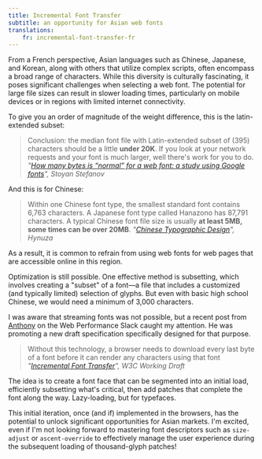 ```yaml
---
title: Incremental Font Transfer
subtitle: an opportunity for Asian web fonts
translations:
    fr: incremental-font-transfer-fr
---
```


From a French perspective, Asian languages such as Chinese, Japanese, and Korean, along with others that utilize complex scripts, often encompass a broad range of characters. While this diversity is culturally fascinating, it poses significant challenges when selecting a web font. The potential for large file sizes can result in slower loading times, particularly on mobile devices or in regions with limited internet connectivity.

To give you an order of magnitude of the weight difference, this is the latin-extended subset:

> Conclusion: the median font file with Latin-extended subset of (395) characters should be a little **under 20K**. If you look at your network requests and your font is much larger, well there's work for you to do.
> <cite>"[How many bytes is “normal” for a web font: a study using Google fonts](https://www.phpied.com/bytes-normal-web-font-study-google-fonts/)", Stoyan Stefanov</cite>

And this is for Chinese:

> Within one Chinese font type, the smallest standard font contains 6,763 characters. A Japanese font type called Hanazono has 87,791 characters. A typical Chinese font file size is usually **at least 5MB, some times can be over 20MB**.
> <cite>"[Chinese Typographic Design](https://medium.com/@Hynuza/typographic-design-in-asian-language-4bb1035ebb7)", Hynuza</cite>

As a result, it is common to refrain from using web fonts for web pages that are accessible online in this region.

Optimization is still possible. One effective method is subsetting, which involves creating a "subset" of a font—a file that includes a customized (and typically limited) selection of glyphs. But even with basic high school Chinese, we would need a minimum of 3,000 characters.

I was aware that streaming fonts was not possible, but a recent post from [Anthony](https://indieweb.social/@anthony) on the Web Performance Slack caught my attention. He was promoting a new draft specification specifically designed for that purpose.

> Without this technology, a browser needs to download every last byte of a font before it can render any characters using that font
> <cite>"[Incremental Font Transfer](https://www.w3.org/TR/IFT/)", W3C Working Draft</cite>

The idea is to create a font face that can be segmented into an initial load, efficiently subsetting what's critical, then add patches that complete the font along the way. Lazy-loading, but for typefaces.

This initial iteration, once (and if) implemented in the browsers, has the potential to unlock significant opportunities for Asian markets. I'm excited, even if I'm not looking forward to mastering font descriptors such as `size-adjust` or `ascent-override` to effectively manage the user experience during the subsequent loading of thousand-glyph patches!
